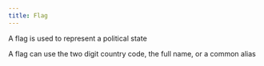 ```yaml
---
title: Flag
---
```


A flag is used to represent a political state

A flag can use the two digit country code, the full name, or a common alias
